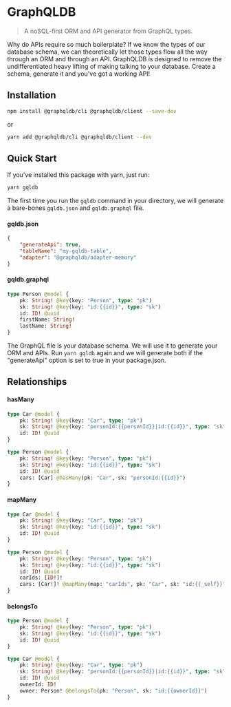 # GraphQLDB

> A noSQL-first ORM and API generator from GraphQL types.

Why do APIs require so much boilerplate? If we know the types of our database schema, we can theoretically let those types flow all the way through an ORM and through an API. GraphQLDB is designed to remove the undifferentiated heavy lifting of making talking to your database. Create a schema, generate it and you've got a working API!

## Installation

```bash
npm install @graphqldb/cli @graphqldb/client --save-dev
```

or

```bash
yarn add @graphqldb/cli @graphqldb/client --dev
```

## Quick Start

If you've installed this package with yarn, just run: 

```bash
yarn gqldb
```

The first time you run the `gqldb` command in your directory, we will generate a bare-bones `gqldb.json` and `gqldb.graphql` file.

#### gqldb.json

```json
{
    "generateApi": true,
    "tableName": "my-gqldb-table",
    "adapter": "@graphqldb/adapter-memory"
}
```

#### gqldb.graphql

```graphql
type Person @model {
    pk: String! @key(key: "Person", type: "pk")
    sk: String! @key(key: "id:{{id}}", type: "sk")
    id: ID! @uuid
    firstName: String!
    lastName: String!
}
```

The GraphQL file is your database schema. We will use it to generate your ORM and APIs. Run `yarn gqldb` again and we will generate both if the "generateApi" option is set to true in your package.json.

## Relationships

#### hasMany

```graphql
type Car @model {
    pk: String! @key(key: "Car", type: "pk")
    sk: String! @key(key: "personId:{{personId}}|id:{{id}}", type: "sk")
    id: ID! @uuid
}

type Person @model {
    pk: String! @key(key: "Person", type: "pk")
    sk: String! @key(key: "id:{{id}}", type: "sk")
    id: ID! @uuid
    cars: [Car] @hasMany(pk: "Car", sk: "personId:{{id}}")
}
```

#### mapMany

```graphql
type Car @model {
    pk: String! @key(key: "Car", type: "pk")
    sk: String! @key(key: "id:{{id}}", type: "sk")
    id: ID! @uuid
}

type Person @model {
    pk: String! @key(key: "Person", type: "pk")
    sk: String! @key(key: "id:{{id}}", type: "sk")
    id: ID! @uuid
    carIds: [ID!]!
    cars: [Car!]! @mapMany(map: "carIds", pk: "Car", sk: "id:{{_self}}")
}
```

#### belongsTo

```graphql
type Person @model {
    pk: String! @key(key: "Person", type: "pk")
    sk: String! @key(key: "id:{{id}}", type: "sk")
    id: ID! @uuid
}

type Car @model {
    pk: String! @key(key: "Car", type: "pk")
    sk: String! @key(key: "personId:{{personId}}|id:{{id}}", type: "sk")
    id: ID! @uuid
    ownerId: ID!
    owner: Person! @belongsTo(pk: "Person", sk: "id:{{ownerId}}")
}
```